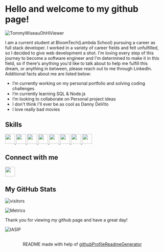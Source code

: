 <h1>Hello and welcome to my github page!</h1>

![TommyWiseauOhHiViewer](https://user-images.githubusercontent.com/54086466/173104380-2f229122-d43b-4ee0-8ee0-3135eb114465.gif)

<p>I am a current student at BloomTech(Lambda School) pursuing a career as full stack developer. I worked in a variety of career fields and felt unfulfilled, so I decided to give web development a shot. I'm loving every step of this journey to become a software engineer and I'm determined to make it in this field, so if there's anything you'd like to talk about to help me fulfill this dream, or anything in between, please reach out to me through LinkedIn. Additional facts about me are listed below:
<ul>
  <li>I’m currently working on my personal portfolio and solving coding challenges</li>
  <li>I’m currently learning SQL & Node.js</li>
  <li>I’m looking to collaborate on Personal project ideas</li>
  <li>I don't think I'll ever be as cool as Danny DeVito</li>
  <li>I love really bad movies</li>
</ul>
<h2>Skills</h2>
<a href= https://github.com/MaxwellChrist?tab=repositories&q=&type=&language=reactjs&sort= > <img width ='32px' src ='https://raw.githubusercontent.com/rahulbanerjee26/githubAboutMeGenerator/main/icons/reactjs.svg'> </a>
<a href= https://github.com/MaxwellChrist?tab=repositories&q=&type=&language=javascript&sort= > <img width ='32px' src ='https://raw.githubusercontent.com/rahulbanerjee26/githubAboutMeGenerator/main/icons/javascript.svg'> </a>
<a href= https://github.com/MaxwellChrist?tab=repositories&q=&type=&language=sqlite&sort= > <img width ='32px' src ='https://raw.githubusercontent.com/rahulbanerjee26/githubAboutMeGenerator/main/icons/sqlite.svg'> </a>
<a href= https://github.com/MaxwellChrist?tab=repositories&q=&type=&language=html&sort= > <img width ='32px' src ='https://raw.githubusercontent.com/rahulbanerjee26/githubAboutMeGenerator/main/icons/html.svg'> </a>
<a href= https://github.com/MaxwellChrist?tab=repositories&q=&type=&language=redux&sort= > <img width ='32px' src ='https://raw.githubusercontent.com/rahulbanerjee26/githubAboutMeGenerator/main/icons/redux.svg'> </a>
<a href= https://github.com/MaxwellChrist?tab=repositories&q=&type=&language=css&sort= > <img width ='32px' src ='https://raw.githubusercontent.com/rahulbanerjee26/githubAboutMeGenerator/main/icons/css.svg'> </a>
<a href= https://github.com/MaxwellChrist?tab=repositories&q=&type=&language=express&sort= > <img width ='32px' src ='https://raw.githubusercontent.com/rahulbanerjee26/githubAboutMeGenerator/main/icons/express.svg'> </a>
<a href= https://github.com/MaxwellChrist?tab=repositories&q=&type=&language=cypress&sort= > <img width ='32px' src ='https://raw.githubusercontent.com/rahulbanerjee26/githubAboutMeGenerator/main/icons/cypress.svg'> </a>

<h2>Connect with me</h2>
<a href = 'https://www.linkedin.com/in/Maxwell Christ'> <img width = '32px' align= 'center' src="https://raw.githubusercontent.com/rahulbanerjee26/githubAboutMeGenerator/main/icons/linked-in-alt.svg"/></a> 

<h2> My GitHub Stats</h2>
<p align='center'>

![visitors](https://visitor-badge.glitch.me/badge?page_id=MaxwellChrist.MaxwellChrist)

</p>

![Metrics](https://metrics.lecoq.io/MaxwellChrist?template=terminal&base.header=0&base.activity=0&base.repositories=0&base.metadata=0&languages=1&languages.limit=8&languages.colors=github&languages.threshold=0%25&config.timezone=America%2FToronto)

<p>Thank you for viewing my github page and have a great day!</p>
  
![IASIP](https://user-images.githubusercontent.com/54086466/172971021-d7957228-0f0f-4044-909c-03b646d740fd.gif)
  
<br>
<footer align='center'>README made with help of <a href='https://github.com/rahulbanerjee26/githubProfileReadmeGenerator'>githubProfileReadmeGenerator</a> </footer>
